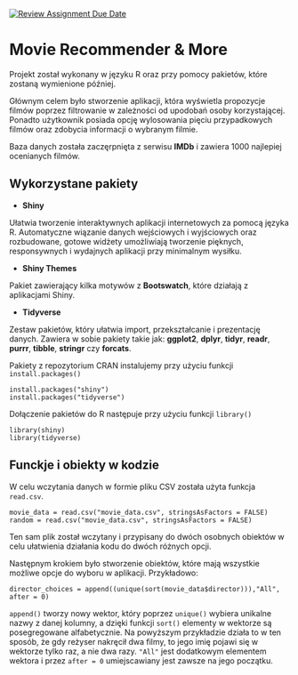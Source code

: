 [![Review Assignment Due Date](https://classroom.github.com/assets/deadline-readme-button-8d59dc4de5201274e310e4c54b9627a8934c3b88527886e3b421487c677d23eb.svg)](https://classroom.github.com/a/tauthlex)

# Movie Recommender & More
Projekt został wykonany w języku R oraz przy pomocy pakietów, które zostaną wymienione później. 

Głównym celem było stworzenie aplikacji, która wyświetla propozycje filmów poprzez filtrowanie w zależności od upodobań osoby korzystającej. Ponadto użytkownik posiada opcję wylosowania pięciu przypadkowych filmów oraz zdobycia informacji o wybranym filmie. 

Baza danych została zaczęrpnięta z serwisu **IMDb** i zawiera 1000 najlepiej ocenianych filmów. 
## Wykorzystane pakiety
* **Shiny**

Ułatwia tworzenie interaktywnych aplikacji internetowych za pomocą języka R. Automatyczne wiązanie danych wejściowych i wyjściowych oraz rozbudowane, gotowe widżety umożliwiają tworzenie pięknych, responsywnych i wydajnych aplikacji przy minimalnym wysiłku.

* **Shiny Themes**

Pakiet zawierający kilka motywów z **Bootswatch**, które działają z aplikacjami Shiny.

* **Tidyverse**

Zestaw pakietów, który ułatwia import, przekształcanie i prezentację danych. Zawiera w sobie pakiety takie jak: **ggplot2**, **dplyr**, **tidyr**, **readr**, **purrr**, **tibble**, **stringr** czy **forcats**.

Pakiety z repozytorium CRAN instalujemy przy użyciu funkcji `install.packages()`
```
install.packages("shiny")
install.packages("tidyverse") 
```

Dołączenie pakietów do R następuje przy użyciu funkcji `library()`
```
library(shiny)
library(tidyverse) 
```
## Funckje i obiekty w kodzie
W celu wczytania danych w formie pliku CSV została użyta funkcja `read.csv`.
```
movie_data = read.csv("movie_data.csv", stringsAsFactors = FALSE)
random = read.csv("movie_data.csv", stringsAsFactors = FALSE)
```
Ten sam plik został wczytany i przypisany do dwóch osobnych obiektów w celu ułatwienia działania kodu do dwóch różnych opcji.

Następnym krokiem było stworzenie obiektów, które mają wszystkie możliwe opcje do wyboru w aplikacji. Przykładowo:
```
director_choices = append((unique(sort(movie_data$director))),"All", after = 0)
```
`append()` tworzy nowy wektor, który poprzez `unique()` wybiera unikalne nazwy z danej kolumny, a dzięki funkcji `sort()` elementy w wektorze są posegregowane alfabetycznie. Na powyższym przykładzie działa to w ten sposób, że gdy reżyser nakręcił dwa filmy, to jego imię pojawi się w wektorze tylko raz, a nie dwa razy. `"All"` jest dodatkowym elementem wektora i przez `after = 0` umiejscawiany jest zawsze na jego początku.

